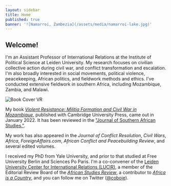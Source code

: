 ```yaml
---
layout: sidebar
title: Home
published: true
banner: '![Namarroi, Zambezia](/assets/media/namarroi-lake.jpg)'
---
```


## Welcome!

I'm an Assistant Professor of International Relations at the Institute of Political Science at Leiden University. My research focuses on civilian collective action during civil war, and conflict transformation and escalation. I'm also broadly interested in social movements, political violence, peacekeeping, African politics, and fieldwork methods and ethics. I've conducted extensive fieldwork in southern Africa, including Mozambique, Zambia, and Malawi. 

![Book Cover VR](https://user-images.githubusercontent.com/93205767/139036821-372fc13e-d151-4ebd-848e-ad033a3e5c15.jpg)     

My book [_Violent Resistance: Militia Formation and Civil War in Mozambique_](https://www.cambridge.org/core/books/violent-resistance/9F6785EA6663B77BAA90E8A5FDAC5323 "Violent Resistance"), published with Cambridge University Press, came out in January 2022. It has been reviewed in the ["Journal of Southern African Studies."](https://www.tandfonline.com/doi/full/10.1080/03057070.2022.2083859).      

My work has also appeared in the _Journal of Conflict Resolution_, _Civil Wars_, _Africa_, _ForeignAffairs.com_, _African Conflict and Peacebuilding Review_, and several edited volumes.    

I received my PhD from Yale University, and prior to that studied at Free University Berlin and Sciences Po Paris. I'm a co-convener of the [Leiden University Center for International Relations (LUCIR)](https://www.universiteitleiden.nl/en/lucir "LUCIR"), a member of the Editorial Review Board of the [_African Studies Review_](https://www.cambridge.org/core/journals/african-studies-review/ "ASR"), a contributor to [_Africa is a Country_](http://africasacountry.com/ "Africa is a Country"), and you can follow me on Twitter ([@coboje](https://twitter.com/coboje)).
